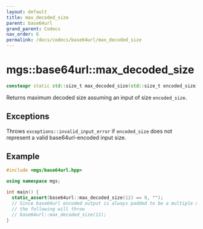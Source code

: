 ```yaml
---
layout: default
title: max_decoded_size
parent: base64url
grand_parent: Codecs
nav_order: 6
permalink: /docs/codecs/base64url/max_decoded_size
---
```


# mgs::base64url::max_decoded_size

```cpp
constexpr static std::size_t max_decoded_size(std::size_t encoded_size);
```

Returns maximum decoded size assuming an input of size `encoded_size`.

## Exceptions

Throws `exceptions::invalid_input_error` if `encoded_size` does not represent a valid base64url-encoded input size.

## Example

```cpp
#include <mgs/base64url.hpp>

using namespace mgs;

int main() {
  static_assert(base64url::max_decoded_size(12) == 9, "");
  // Since base64url encoded output is always padded to be a multiple of 4
  // the following will throw
  // base64url::max_decoded_size(11);
}
```
